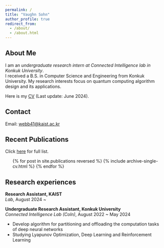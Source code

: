 ```yaml
---
permalink: /
title: "Vaughn Sohn"
author_profile: true
redirect_from: 
  - /about/
  - /about.html
---
```





## About Me

I am an _undergraduate research intern at Connected Intelligence lab in Konkuk University_.  
I received a B.S. in Computer Science and Engineering from Konkuk University. My research interests focus on quantum computing algorithm design and its applications.

Here is my [CV](http://webb-c.github.io/files/CV.pdf) (Last update: June 2024).


## Contact

Email: webb41@kaist.ac.kr


## Recent Publications
Click [here](http://webb-c.github.io/publications/) for full list.
<ul>{% for post in site.publications reversed %}
  {% include archive-single-cv.html %}
{% endfor %}</ul>


## Research experiences

**Research Assistant, KAIST**  
_Lab_, August 2024 ~


**Undergraduate Research Assistant, Konkuk University**  
_Connected Intelligence Lab (CoIn)_, August 2022 ~ May 2024
- Develop algorithm for partitioning and offloading the computation tasks of deep neural networks
- Studying Lyapunov Optimization, Deep Learning and Reinforcement Learning
